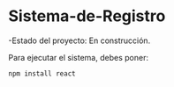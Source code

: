 <h1>Sistema-de-Registro</h1>

-Estado del proyecto: En construcción.

Para ejecutar el sistema, debes poner: 

```npm install react```
